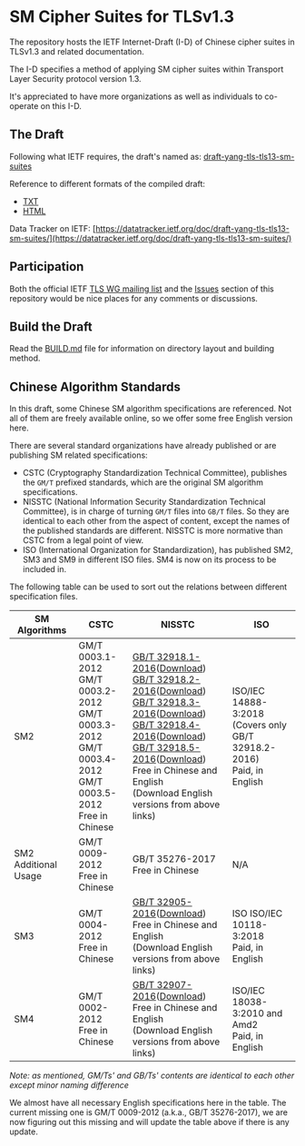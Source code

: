 # SM Cipher Suites for TLSv1.3

The repository hosts the IETF Internet-Draft (I-D) of Chinese cipher suites in TLSv1.3 and related documentation.

The I-D specifies a method of applying SM cipher suites within Transport Layer Security protocol version 1.3.

It's appreciated to have more organizations as well as individuals to co-operate on this I-D.

## The Draft

Following what IETF requires, the draft's named as: [draft-yang-tls-tls13-sm-suites](https://tools.ietf.org/html/draft-yang-tls-tls13-sm-suites-00)

Reference to different formats of the compiled draft:

* [TXT](https://tools.ietf.org/id/draft-yang-tls-tls13-sm-suites-00.txt)
* [HTML](https://tools.ietf.org/html/draft-yang-tls-tls13-sm-suites-00)

Data Tracker on IETF: [https://datatracker.ietf.org/doc/draft-yang-tls-tls13-sm-suites/](https://datatracker.ietf.org/doc/draft-yang-tls-tls13-sm-suites/)

## Participation

Both the official IETF [TLS WG mailing list](https://www.ietf.org/mailman/listinfo/tls) and the [Issues](https://github.com/alipay/tls13-sm-spec/issues) section of this repository would be nice places for any comments or discussions.

## Build the Draft

Read the [BUILD.md](./BUILD.md) file for information on directory layout and building method.

## Chinese Algorithm Standards

In this draft, some Chinese SM algorithm specifications are referenced. Not all of them are freely available online, so we offer some free English version here.

There are several standard organizations have already published or are publishing SM related specifications:

* CSTC (Cryptography Standardization Technical Committee), publishes the `GM/T` prefixed standards, which are the original SM algorithm specifications.
* NISSTC (National Information Security Standardization Technical Committee), is in charge of turning `GM/T` files into `GB/T` files. So they are identical to each other from the aspect of content, except the names of the published standards are different. NISSTC is more normative than CSTC from a legal point of view.
* ISO (International Organization for Standardization), has published SM2, SM3 and SM9 in different ISO files. SM4 is now on its process to be included in.

The following table can be used to sort out the relations between different specification files.

|SM Algorithms|CSTC|NISSTC|ISO|
|-------------|----|------|---|
|SM2|GM/T 0003.1-2012<br>GM/T 0003.2-2012<br>GM/T 0003.3-2012<br>GM/T 0003.4-2012<br>GM/T 0003.5-2012<br>Free in Chinese|[GB/T 32918.1-2016](sm-en-pdfs/sm2/GBT.32918.1-2016.SM2-en.pdf)([Download](https://github.com/alipay/tls13-sm-spec/raw/master/sm-en-pdfs/sm2/GBT.32918.1-2016.SM2-en.pdf))<br>[GB/T 32918.2-2016](sm-en-pdfs/sm2/GBT.32918.2-2016.SM2-en.pdf)([Download](https://github.com/alipay/tls13-sm-spec/raw/master/sm-en-pdfs/sm2/GBT.32918.2-2016.SM2-en.pdf))<br>[GB/T 32918.3-2016](sm-en-pdfs/sm2/GBT.32918.3-2016.SM2-en.pdf)([Download](https://github.com/alipay/tls13-sm-spec/raw/master/sm-en-pdfs/sm2/GBT.32918.3-2016.SM2-en.pdf))<br>[GB/T 32918.4-2016](sm-en-pdfs/sm2/GBT.32918.4-2016.SM2-en.pdf)([Download](https://github.com/alipay/tls13-sm-spec/raw/master/sm-en-pdfs/sm2/GBT.32918.4-2016.SM2-en.pdf))<br>[GB/T 32918.5-2016](sm-en-pdfs/sm2/GBT.32918.5-2016.SM2-en.pdf)([Download](https://github.com/alipay/tls13-sm-spec/raw/master/sm-en-pdfs/sm2/GBT.32918.5-2016.SM2-en.pdf))<br>Free in Chinese and English<br>(Download English versions from above links)|ISO/IEC 14888-3:2018<br>(Covers only GB/T 32918.2-2016)<br>Paid, in English|
|SM2 Additional Usage|GM/T 0009-2012<br>Free in Chinese|GB/T 35276-2017<br>Free in Chinese|N/A|
|SM3|GM/T 0004-2012<br>Free in Chinese|[GB/T 32905-2016](sm-en-pdfs/sm3/GBT.32905-2016.SM3-en.pdf)([Download](https://github.com/alipay/tls13-sm-spec/raw/master/sm-en-pdfs/sm3/GBT.32905-2016.SM3-en.pdf))<br>Free in Chinese and English<br>(Download English versions from above links)|ISO ISO/IEC 10118-3:2018<br>Paid, in English|
|SM4|GM/T 0002-2012<br>Free in Chinese|[GB/T 32907-2016](sm-en-pdfs/sm4/GBT.32907-2016.SM4-en.pdf)([Download](https://github.com/alipay/tls13-sm-spec/raw/master/sm-en-pdfs/sm4/GBT.32907-2016.SM4-en.pdf))<br>Free in Chinese and English<br>(Download English versions from above links)|ISO/IEC 18038-3:2010 and Amd2<br>Paid, in English|

*Note: as mentioned, GM/Ts' and GB/Ts' contents are identical to each other except minor naming difference*

We almost have all necessary English specifications here in the table. The current missing one is GM/T 0009-2012 (a.k.a., GB/T 35276-2017), we are now figuring out this missing and will update the table above if there is any update.
